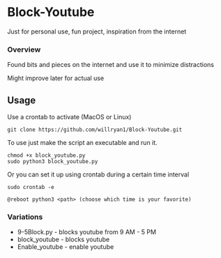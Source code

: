 # Block-Youtube
Just for personal use, fun project, inspiration from the internet

### Overview

Found bits and pieces on the internet and use it to minimize distractions

Might improve later for actual use

## Usage

Use a crontab to activate (MacOS or Linux)
```
git clone https://github.com/willryan1/Block-Youtube.git
```

To use just make the script an executable and run it.

```
chmod +x block_youtube.py
sudo python3 block_youtube.py
```
Or you can set it up using crontab during a certain time interval
```
sudo crontab -e
```
```
@reboot python3 <path> (choose which time is your favorite)
```

### Variations
* 9-5Block.py - blocks youtube from 9 AM - 5 PM
* block_youtube - blocks youtube
* Enable_youtube - enable youtube
